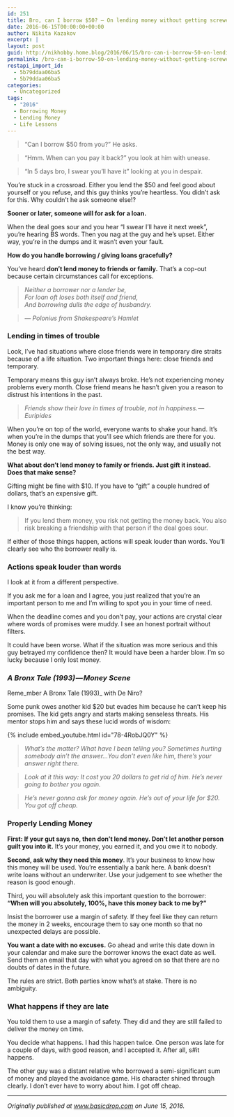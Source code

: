 ```yaml
---
id: 251
title: Bro, can I borrow $50? — On lending money without getting screwed.
date: 2016-06-15T00:00:00+00:00
author: Nikita Kazakov
excerpt: |
layout: post
guid: http://nikhobby.home.blog/2016/06/15/bro-can-i-borrow-50-on-lending-money-without-getting-screwed/
permalink: /bro-can-i-borrow-50-on-lending-money-without-getting-screwed/
restapi_import_id:
  - 5b79ddaa06ba5
  - 5b79ddaa06ba5
categories:
  - Uncategorized
tags:
  - "2016"
  - Borrowing Money
  - Lending Money
  - Life Lessons
---
```

> “Can I borrow $50 from you?” He asks.

> “Hmm. When can you pay it back?” you look at him with unease.

> “In 5 days bro, I swear you’ll have it” looking at you in despair.

You’re stuck in a crossroad. Either you lend the $50 and feel good about yourself or you refuse, and this guy thinks you’re heartless. You didn’t ask for this. Why couldn’t he ask someone else!?

**Sooner or later, someone will for ask for a loan.**

When the deal goes sour and you hear “I swear I’ll have it next week”, you’re hearing BS words. Then you nag at the guy and he’s upset. Either way, you’re in the dumps and it wasn’t even your fault.

**How do you handle borrowing / giving loans gracefully?**

You’ve heard **don’t lend money to friends or family.** That’s a cop-out because certain circumstances call for exceptions.

> _Neither a borrower nor a lender be,  
> For loan oft loses both itself and friend,  
> And borrowing dulls the edge of husbandry._

> _— Polonius from Shakespeare’s Hamlet_

### Lending in times of trouble

Look, I’ve had situations where close friends were in temporary dire straits because of a life situation. Two important things here: close friends and temporary.

Temporary means this guy isn’t always broke. He’s not experiencing money problems every month. Close friend means he hasn’t given you a reason to distrust his intentions in the past.

> _Friends show their love in times of trouble, not in happiness. — Euripides_

When you’re on top of the world, everyone wants to shake your hand. It’s when you’re in the dumps that you’ll see which friends are there for you. Money is only one way of solving issues, not the only way, and usually not the best way.

**What about don’t lend money to family or friends. Just gift it instead. Does that make sense?**

Gifting might be fine with $10. If you have to “gift” a couple hundred of dollars, that’s an expensive gift.

I know you’re thinking:

> If you lend them money, you risk not getting the money back. You also risk breaking a friendship with that person if the deal goes sour.

If either of those things happen, actions will speak louder than words. You’ll clearly see who the borrower really is.

### Actions speak louder than words

I look at it from a different perspective.

If you ask me for a loan and I agree, you just realized that you’re an important person to me and I’m willing to spot you in your time of need.

When the deadline comes and you don’t pay, your actions are crystal clear where words of promises were muddy. I see an honest portrait without filters.

It could have been worse. What if the situation was more serious and this guy betrayed my confidence then? It would have been a harder blow. I’m so lucky because I only lost money.

### _A Bronx Tale (1993) — Money Scene_

Reme_mber A Bronx Tale (1993)_ with De Niro?

Some punk owes another kid $20 but evades him because he can’t keep his promises. The kid gets angry and starts making senseless threats. His mentor stops him and says these lucid words of wisdom:

{% include embed_youtube.html id="78-4RobJQ0Y" %}

> _What’s the matter? What have I been telling you? Sometimes hurting somebody ain’t the answer…You don’t even like him, there’s your answer right there._

> _Look at it this way: It cost you 20 dollars to get rid of him. He’s never going to bother you again._

> _He’s never gonna ask for money again. He’s out of your life for $20. You got off cheap._

### Properly Lending Money

**First: If your gut says no, then don’t lend money. Don’t let another person guilt you into it.** It’s your money, you earned it, and you owe it to nobody.

**Second, ask why they need this money**. It’s your business to know how this money will be used. You’re essentially a bank here. A bank doesn’t write loans without an underwriter. Use your judgement to see whether the reason is good enough.

Third, you will absolutely ask this important question to the borrower: **“When will you absolutely, 100%, have this money back to me by?”**

Insist the borrower use a margin of safety. If they feel like they can return the money in 2 weeks, encourage them to say one month so that no unexpected delays are possible.

**You want a date with no excuses.** Go ahead and write this date down in your calendar and make sure the borrower knows the exact date as well. Send them an email that day with what you agreed on so that there are no doubts of dates in the future.

The rules are strict. Both parties know what’s at stake. There is no ambiguity.

### What happens if they are late

You told them to use a margin of safety. They did and they are still failed to deliver the money on time.

You decide what happens. I had this happen twice. One person was late for a couple of days, with good reason, and I accepted it. After all, s#it happens.

The other guy was a distant relative who borrowed a semi-significant sum of money and played the avoidance game. His character shined through clearly. I don’t ever have to worry about him. I got off cheap.

* * *

_Originally published at_ <a href="http://basicdrop.com" target="_blank" rel="noopener noreferrer"><em>www.basicdrop.com</em></a> _on June 15, 2016._